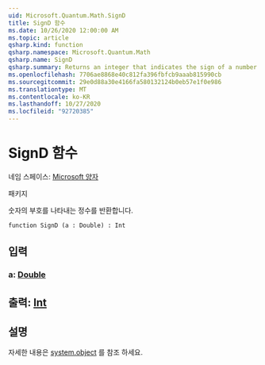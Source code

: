 ```yaml
---
uid: Microsoft.Quantum.Math.SignD
title: SignD 함수
ms.date: 10/26/2020 12:00:00 AM
ms.topic: article
qsharp.kind: function
qsharp.namespace: Microsoft.Quantum.Math
qsharp.name: SignD
qsharp.summary: Returns an integer that indicates the sign of a number.
ms.openlocfilehash: 7706ae8868e40c812fa396fbfcb9aaab815990cb
ms.sourcegitcommit: 29e0d88a30e4166fa580132124b0eb57e1f0e986
ms.translationtype: MT
ms.contentlocale: ko-KR
ms.lasthandoff: 10/27/2020
ms.locfileid: "92720385"
---
```

# <a name="signd-function"></a>SignD 함수

네임 스페이스: [Microsoft 양자](xref:Microsoft.Quantum.Math)

패키지 [](https://nuget.org/packages/)


숫자의 부호를 나타내는 정수를 반환합니다.

```qsharp
function SignD (a : Double) : Int
```


## <a name="input"></a>입력

### <a name="a--double"></a>a: [Double](xref:microsoft.quantum.lang-ref.double)





## <a name="output--int"></a>출력: [Int](xref:microsoft.quantum.lang-ref.int)



## <a name="remarks"></a>설명

자세한 내용은 [system.object](https://docs.microsoft.com/dotnet/api/system.math.sign) 를 참조 하세요.